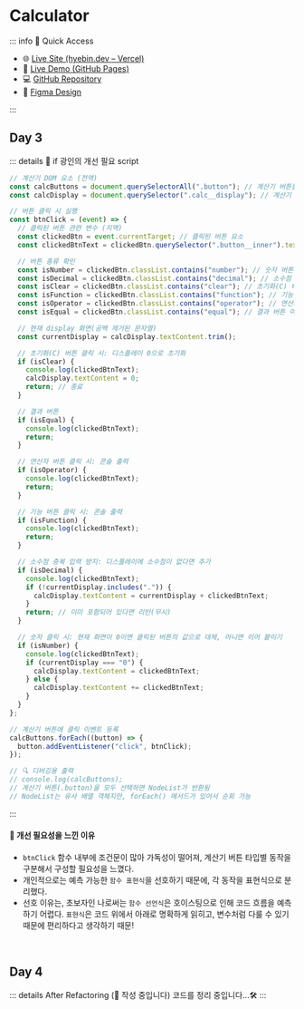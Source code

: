# Calculator <Badge type="info" text="🗓️ 2025-07-25 ~ 2025-07-30" /> <Badge type="info" text="JS Final Mission in OZ" />

::: info 📎 Quick Access

- 🌐 [Live Site (hyebin.dev – Vercel)](https://hyebin.dev/calculator)
- 🚀 [Live Demo (GitHub Pages)](https://miloupark.github.io/calculator/)
- 💻 [GitHub Repository](https://github.com/miloupark/calculator)
- 🎨 [Figma Design](https://www.figma.com/design/hh1hbNBF5992A1dQYb6INU/Calculator?node-id=0-1&t=AJexyvuflp4TE5th-1)

:::

## Day 3

::: details 🚨 if 광인의 개선 필요 script

```js [script.js]
// 계산기 DOM 요소 (전역)
const calcButtons = document.querySelectorAll(".button"); // 계산기 버튼들
const calcDisplay = document.querySelector(".calc__display"); // 계산기 화면

// 버튼 클릭 시 실행
const btnClick = (event) => {
  // 클릭된 버튼 관련 변수 (지역)
  const clickedBtn = event.currentTarget; // 클릭된 버튼 요소
  const clickedBtnText = clickedBtn.querySelector(".button__inner").textContent; // 버튼 안의 텍스트

  // 버튼 종류 확인
  const isNumber = clickedBtn.classList.contains("number"); // 숫자 버튼 여부 확인
  const isDecimal = clickedBtn.classList.contains("decimal"); // 소수점 버튼 여부 확인
  const isClear = clickedBtn.classList.contains("clear"); // 초기화(C) 버튼 여부 확인
  const isFunction = clickedBtn.classList.contains("function"); // 기능 버튼 여부 확인
  const isOperator = clickedBtn.classList.contains("operator"); // 연산자 버튼 여부 확인
  const isEqual = clickedBtn.classList.contains("equal"); // 결과 버튼 여부

  // 현재 display 화면(공백 제거된 문자열)
  const currentDisplay = calcDisplay.textContent.trim();

  // 초기화(C) 버튼 클릭 시: 디스플레이 0으로 초기화
  if (isClear) {
    console.log(clickedBtnText);
    calcDisplay.textContent = 0;
    return; // 종료
  }

  // 결과 버튼
  if (isEqual) {
    console.log(clickedBtnText);
    return;
  }

  // 연산자 버튼 클릭 시: 콘솔 출력
  if (isOperator) {
    console.log(clickedBtnText);
    return;
  }

  // 기능 버튼 클릭 시: 콘솔 출력
  if (isFunction) {
    console.log(clickedBtnText);
    return;
  }

  // 소수점 중복 입력 방지: 디스플레이에 소수점이 없다면 추가
  if (isDecimal) {
    console.log(clickedBtnText);
    if (!currentDisplay.includes(".")) {
      calcDisplay.textContent = currentDisplay + clickedBtnText;
    }
    return; // 이미 포함되어 있다면 리턴(무시)
  }

  // 숫자 클릭 시: 현재 화면이 0이면 클릭된 버튼의 값으로 대체, 아니면 이어 붙이기
  if (isNumber) {
    console.log(clickedBtnText);
    if (currentDisplay === "0") {
      calcDisplay.textContent = clickedBtnText;
    } else {
      calcDisplay.textContent += clickedBtnText;
    }
  }
};

// 계산기 버튼에 클릭 이벤트 등록
calcButtons.forEach((button) => {
  button.addEventListener("click", btnClick);
});

// 🔍 디버깅용 출력
// console.log(calcButtons);
// 계산기 버튼(.button)을 모두 선택하면 NodeList가 반환됨
// NodeList는 유사 배열 객체지만, forEach() 메서드가 있어서 순회 가능
```

:::

#### 🔨 개선 필요성을 느낀 이유

- `btnClick` 함수 내부에 조건문이 많아 가독성이 떨어져, 계산기 버튼 타입별 동작을 구분해서 구성할 필요성을 느꼈다.
- 개인적으로는 예측 가능한 `함수 표현식`을 선호하기 때문에, 각 동작을 표현식으로 분리했다.
- 선호 이유는, 초보자인 나로써는 `함수 선언식`은 호이스팅으로 인해 코드 흐름을 예측하기 어렵다.
  `표현식`은 코드 위에서 아래로 명확하게 읽히고, 변수처럼 다룰 수 있기 때문에 편리하다고 생각하기 때문!

<br>

## Day 4

::: details After Refactoring (🚧 작성 중입니다)
코드를 정리 중입니다...🛠️
:::
